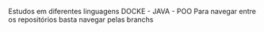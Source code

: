 Estudos em diferentes linguagens
DOCKE - JAVA - POO
Para navegar entre os repositórios basta navegar pelas branchs
